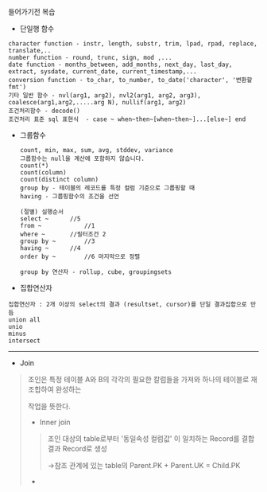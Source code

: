 들어가기전 복습 

- 단일행 함수

```
character function - instr, length, substr, trim, lpad, rpad, replace, translate,..
number function - round, trunc, sign, mod ,...
date function - months_between, add_months, next_day, last_day, extract, sysdate, current_date, current_timestamp,...
conversion function - to_char, to_number, to_date('character', '변환할 fmt')
기타 일반 함수 - nvl(arg1, arg2), nvl2(arg1, arg2, arg3), coalesce(arg1,arg2,.....arg N), nullif(arg1, arg2)
조건처리함수 - decode()
조건처리 표준 sql 표현식  - case ~ when~then~[when~then~]...[else~] end
```

- 그룹함수 

  ```
  count, min, max, sum, avg, stddev, variance
  그룹함수는 null을 계산에 포함하지 않습니다.
  count(*)
  count(column)
  count(distinct column)
  group by - 테이블의 레코드를 특정 컬럼 기준으로 그룹핑할 때 
  having - 그룹핑함수의 조건을 선언 
  
  (절별) 실행순서
  select ~		//5
  from ~			//1
  where ~ 		//필터조건 2
  group by ~		//3
  having ~ 		//4
  order by ~ 		//6 마지막으로 정렬 
  
  group by 연산자 - rollup, cube, groupingsets
  ```

* 집합연산자 

```
집합연산자 : 2개 이상의 select의 결과 (resultset, cursor)를 단일 결과집합으로 만듬 
union all
unio 
minus 
intersect 
```

---

- Join 

> 조인은 특정 테이블 A와 B의 각각의 필요한 칼럼들을 가져와 하나의 테이블로 재조합하여 완성하는 
>
> 작업을 뜻한다. 
>
> - Inner join 
>
> > 조인 대상의 table로부터 '동일속성 컬럼값' 이 일치하는 Record를 결합 결과 Record로 생성 
> >
> > →참조 관계에 있는 table의 Parent.PK + Parent.UK = Child.PK
>
> - 

